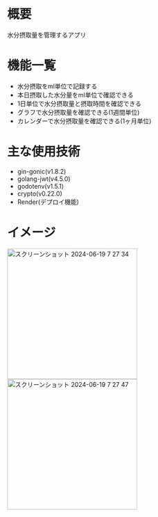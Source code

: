 # 概要
水分摂取量を管理するアプリ

# 機能一覧
- 水分摂取をml単位で記録する
- 本日摂取した水分量をml単位で確認できる
- 1日単位で水分摂取量と摂取時間を確認できる
- グラフで水分摂取量を確認できる(1週間単位)
- カレンダーで水分摂取量を確認できる(1ヶ月単位)

# 主な使用技術
- gin-gonic(v1.8.2)
- golang-jwt(v4.5.0)
- godotenv(v1.5.1)
- crypto(v0.22.0)
- Render(デプロイ機能)

# イメージ
<img width="300" alt="スクリーンショット 2024-06-19 7 27 34" src="https://github.com/mikaijun/aquagent-backend/assets/74134232/19269824-e2e7-42e9-9fef-d6059e5338a9">
<img width="300" alt="スクリーンショット 2024-06-19 7 27 47" src="https://github.com/mikaijun/aquagent-backend/assets/74134232/f26bb905-718e-4e3e-93c6-1f55463400d2">


